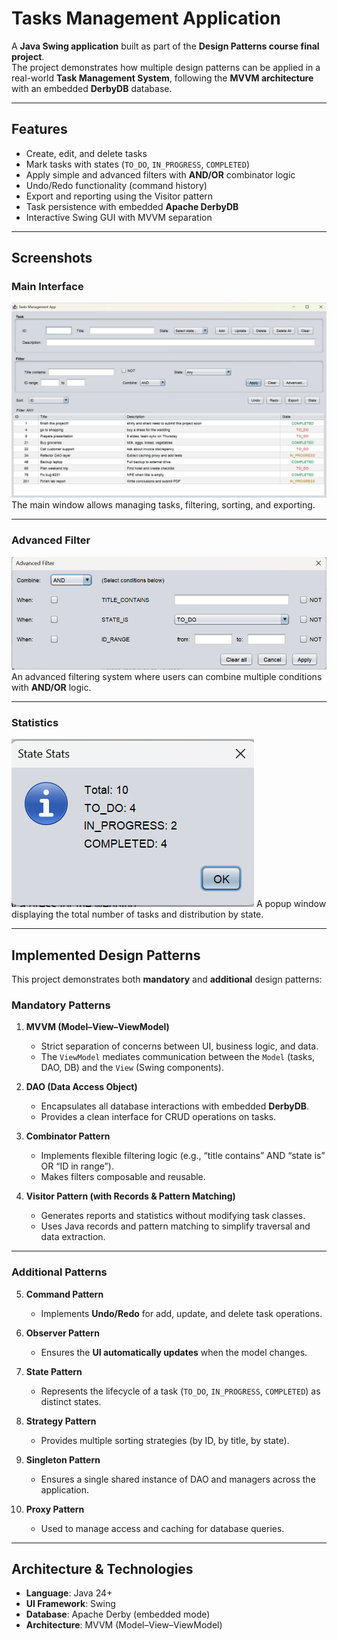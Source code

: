 # Tasks Management Application

A **Java Swing application** built as part of the **Design Patterns course final project**.  
The project demonstrates how multiple design patterns can be applied in a real-world **Task Management System**, following the **MVVM architecture** with an embedded **DerbyDB** database.

---

## Features

- Create, edit, and delete tasks
- Mark tasks with states (`TO_DO`, `IN_PROGRESS`, `COMPLETED`)
- Apply simple and advanced filters with **AND/OR** combinator logic
- Undo/Redo functionality (command history)
- Export and reporting using the Visitor pattern
- Task persistence with embedded **Apache DerbyDB**
- Interactive Swing GUI with MVVM separation

---

## Screenshots

### Main Interface
![main screen.png](Screenshots/main%20screen.png)
The main window allows managing tasks, filtering, sorting, and exporting.

---

### Advanced Filter
![advanved filter.png](Screenshots/advanved%20filter.png)
An advanced filtering system where users can combine multiple conditions with **AND/OR** logic.

---

### Statistics
![state popup.png](Screenshots/state%20popup.png)
A popup window displaying the total number of tasks and distribution by state.

---

## Implemented Design Patterns

This project demonstrates both **mandatory** and **additional** design patterns:

### Mandatory Patterns
1. **MVVM (Model–View–ViewModel)**
    - Strict separation of concerns between UI, business logic, and data.
    - The `ViewModel` mediates communication between the `Model` (tasks, DAO, DB) and the `View` (Swing components).

2. **DAO (Data Access Object)**
    - Encapsulates all database interactions with embedded **DerbyDB**.
    - Provides a clean interface for CRUD operations on tasks.

3. **Combinator Pattern**
    - Implements flexible filtering logic (e.g., “title contains” AND “state is” OR “ID in range”).
    - Makes filters composable and reusable.

4. **Visitor Pattern (with Records & Pattern Matching)**
    - Generates reports and statistics without modifying task classes.
    - Uses Java records and pattern matching to simplify traversal and data extraction.

---

### Additional Patterns
5. **Command Pattern**
    - Implements **Undo/Redo** for add, update, and delete task operations.

6. **Observer Pattern**
    - Ensures the **UI automatically updates** when the model changes.

7. **State Pattern**
    - Represents the lifecycle of a task (`TO_DO`, `IN_PROGRESS`, `COMPLETED`) as distinct states.

8. **Strategy Pattern**
    - Provides multiple sorting strategies (by ID, by title, by state).

9. **Singleton Pattern**
    - Ensures a single shared instance of DAO and managers across the application.

10. **Proxy Pattern**
    - Used to manage access and caching for database queries.

---

## Architecture & Technologies

- **Language**: Java 24+
- **UI Framework**: Swing
- **Database**: Apache Derby (embedded mode)
- **Architecture**: MVVM (Model–View–ViewModel)
